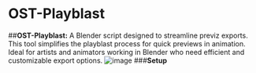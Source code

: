 # OST-Playblast
##**OST-Playblast:** A Blender script designed to streamline previz exports. This tool simplifies the playblast process for quick previews in animation. Ideal for artists and animators working in Blender who need efficient and customizable export options.
![image](https://github.com/user-attachments/assets/fb0ebeae-2507-42eb-bcc1-6bf7030df5f5)
###**Setup**
